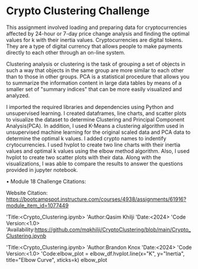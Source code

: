 # Crypto Clustering Challenge

This assignment involved loading and preparing data for cryptocurrencies affected by 24-hour or 7-day price change analysis and finding the optimal values for k with their inertia values. Cryptocurrencies are digital tokens. They are a type of digital currency that allows people to make payments directly to each other through an on-line system. 

Clustering analysis or clustering is the task of grouping a set of objects in such a way that objects in the same group are more similar to each other than to those in other groups. PCA is a statistical procedure that allows you to summarize the information content in large data tables by means of a smaller set of "summary indices" that can be more easily visualized and analyzed.

I imported the required libraries and dependencies using Python and unsupervised learning. I created dataframes, line charts, and scatter plots to visualize the dataset to determine Clustering and Principal Component Analysis(PCA). In addition, I used K-Means a clustering algorithm used in unsupervised machine learning for the original scaled data and PCA data to determine the optimal k values. I added crypto names to indentify crytocurrencies. I used hvplot to create two line charts with their inertia values and optimal k values using the elbow method algorithm. Also, I used hvplot to create two scatter plots with their data. Along with the visualizations, I was able to compare the results to answer the questions provided in jupyter notebook.

• Module 18 Challenge Citations:

Website Citation: https://bootcampspot.instructure.com/courses/4938/assignments/61916?module_item_id=1077449

'Title:<Crypto_Clustering.ipynb> 'Author:Qasim Khilji 'Date:<2024> 'Code Version:<1.0> 'Availability:https://github.com/mqkhilji/CryptoClustering/blob/main/Crypto_Clustering.ipynb

'Title:<Crypto_Clustering.ipynb> 'Author:Brandon Knox 'Date:<2024> 'Code Version:<1.0> 'Code:elbow_plot = elbow_df.hvplot.line(x="K", y="Inertia", title="Elbow Curve", xticks=k)
elbow_plot

